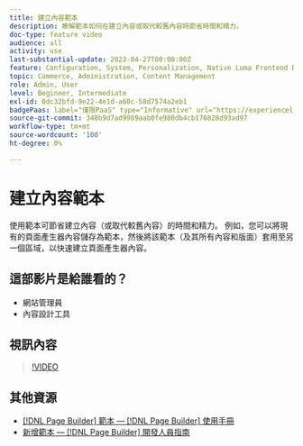 ```yaml
---
title: 建立內容範本
description: 瞭解範本如何在建立內容或取代較舊內容時節省時間和精力。
doc-type: feature video
audience: all
activity: use
last-substantial-update: 2023-04-27T00:00:00Z
feature: Configuration, System, Personalization, Native Luma Frontend Development
topic: Commerce, Administration, Content Management
role: Admin, User
level: Beginner, Intermediate
exl-id: 0dc32bfd-9e22-4e1d-a60c-58d7574a2eb1
badgePaas: label="僅限PaaS" type="Informative" url="https://experienceleague.adobe.com/zh-hant/docs/commerce/user-guides/product-solutions" tooltip="僅適用於雲端專案(Adobe管理的PaaS基礎結構)和內部部署專案的Adobe Commerce 。"
source-git-commit: 340b9d7ad9989aab0fe980db4cb176828d93ad97
workflow-type: tm+mt
source-wordcount: '108'
ht-degree: 0%

---
```


# 建立內容範本

使用範本可節省建立內容（或取代較舊內容）的時間和精力。 例如，您可以將現有的頁面產生器內容儲存為範本，然後將該範本（及其所有內容和版面）套用至另一個區域，以快速建立頁面產生器內容。

## 這部影片是給誰看的？

- 網站管理員
- 內容設計工具

## 視訊內容

>[!VIDEO](https://video.tv.adobe.com/v/343787?quality=12&learn=on)

## 其他資源

- [[!DNL Page Builder] 範本 —  [!DNL Page Builder] 使用手冊](https://experienceleague.adobe.com/docs/commerce-admin/page-builder/templates.html?lang=zh-Hant)
- [新增範本 —  [!DNL Page Builder] 開發人員指南](https://developer.adobe.com/commerce/frontend-core/page-builder/content-types/create/add-templates/)
